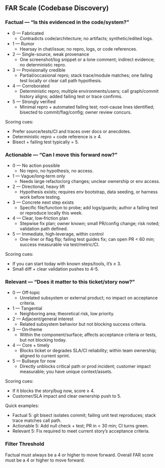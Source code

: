 ## FAR Scale (Codebase Discovery)

### Factual — “Is this evidenced in the code/system?”
- 0 — Fabricated
  - Contradicts code/architecture; no artifacts; synthetic/edited logs.
- 1 — Rumor
  - Hearsay in chat/issue; no repro, logs, or code references.
- 2 — Single-source, weak provenance
  - One screenshot/log snippet or a lone comment; indirect evidence; no deterministic repro.
- 3 — Provisionally credible
  - Partial/occasional repro; stack trace/module matches; one failing test locally or clear call path hypothesis.
- 4 — Corroborated
  - Deterministic repro; multiple environments/users; call graph/commit history aligns; added failing test or trace confirms.
- 5 — Strongly verified
  - Minimal repro + automated failing test; root-cause lines identified; bisected to commit/flag/config; owner review concurs.

Scoring cues:
- Prefer source/tests/CI and traces over docs or anecdotes.
- Deterministic repro + code reference is ≥ 4.
- Bisect + failing test typically = 5.

### Actionable — “Can I move this forward now?”
- 0 — No action possible
  - No repro, no hypothesis, no access.
- 1 — Vague/long‑term only
  - Needs large refactor/org changes; unclear ownership or env access.
- 2 — Directional, heavy lift
  - Hypothesis exists; requires env bootstrap, data seeding, or harness work before testing.
- 3 — Concrete next step exists
  - Specific file/function to probe; add logs/guards; author a failing test or reproduce locally this week.
- 4 — Clear, low‑friction plan
  - Stepwise fix plan; owner known; small PR/config change; risk noted; validation path defined.
- 5 — Immediate, high‑leverage, within control
  - One-liner or flag flip; failing test guides fix; can open PR < 60 min; success measurable via test/metric/CI.

Scoring cues:
- If you can start today with known steps/tools, it’s ≥ 3.
- Small diff + clear validation pushes to 4–5.

### Relevant — “Does it matter to this ticket/story now?”
- 0 — Off‑topic
  - Unrelated subsystem or external product; no impact on acceptance criteria.
- 1 — Tangential
  - Neighboring area; theoretical risk, low priority.
- 2 — Adjacent/general interest
  - Related subsystem behavior but not blocking success criteria.
- 3 — On‑theme
  - Within the component/surface; affects acceptance criteria or tests, but not blocking today.
- 4 — Core + timely
  - Blocks ticket or degrades SLA/CI reliability; within team ownership; aligned to current sprint.
- 5 — Bullseye for now
  - Directly unblocks critical path or prod incident; customer impact measurable; you have unique context/assets.

Scoring cues:
- If it blocks the story/bug now, score ≥ 4.
- Customer/SLA impact and clear ownership push to 5.

Quick examples:
- Factual 5: git bisect isolates commit; failing unit test reproduces; stack trace matches call path.
- Actionable 5: Add null check + test; PR in < 30 min; CI turns green.
- Relevant 5: Fix required to meet current story’s acceptance criteria.

### Filter Threshold
Factual must always be a 4 or higher to move forward.
Overall FAR score must be a 4 or higher to move forward.